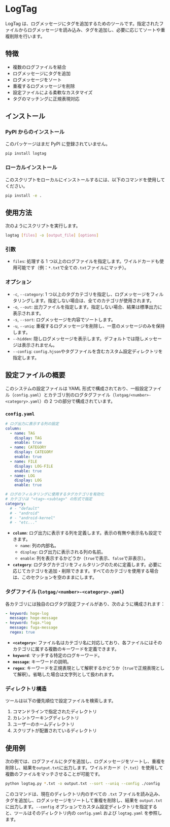 # LogTag

LogTag は、ログメッセージにタグを追加するためのツールです。指定されたファイルからログメッセージを読み込み、タグを追加し、必要に応じてソートや重複削除を行います。

## 特徴

- 複数のログファイルを結合
- ログメッセージにタグを追加
- ログメッセージをソート
- 重複するログメッセージを削除
- 設定ファイルによる柔軟なカスタマイズ
- タグのマッチングに正規表現対応

## インストール

### PyPI からのインストール

このパッケージはまだ PyPI に登録されていません。

```sh
pip install logtag
```

### ローカルインストール

このスクリプトをローカルにインストールするには、以下のコマンドを使用してください。

```sh
pip install -e .
```

## 使用方法

次のようにスクリプトを実行します。

```sh
logtag [files] -o [output_file] [options]
```

### 引数

- `files`: 処理する 1 つ以上のログファイルを指定します。ワイルドカードも使用可能です（例：`*.txt`で全ての`.txt`ファイルにマッチ）。

### オプション

- `-c`, `--category`: 1 つ以上のタグカテゴリを指定し、ログメッセージをフィルタリングします。指定しない場合は、全てのカテゴリが使用されます。
- `-o`, `--out`: 出力ファイルを指定します。指定しない場合、結果は標準出力に表示されます。
- `-s`, `--sort`: ログメッセージを内容でソートします。
- `-u`, `--uniq`: 重複するログメッセージを削除し、一意のメッセージのみを保持します。
- `--hidden`: 隠しログメッセージを表示します。デフォルトでは隠しメッセージは表示されません。
- `--config`: `config.hjson`やタグファイルを含むカスタム設定ディレクトリを指定します。

## 設定ファイルの概要

このシステムの設定ファイルは YAML 形式で構成されており、一般設定ファイル（`config.yaml`）とカテゴリ別のログタグファイル（`lotgag/<number>-<category>.yaml`）の 2 つの部分で構成されています。

### `config.yaml`

```yaml
# ログ出力に表示する列の設定
column:
  - name: TAG
    display: TAG
    enable: true
  - name: CATEGORY
    display: CATEGORY
    enable: true
  - name: FILE
    display: LOG-FILE
    enable: true
  - name: LOG
    display: LOG
    enable: true

# ログのフィルタリングに使用するタグカテゴリを有効化
# カテゴリは "<tag>-<subtag>" の形式で指定
category:
  # - "default"
  # - "android"
  # - "android-kernel"
  # - "etc..."
```

- **`column`**: ログ出力に表示する列を定義します。表示の有無や表示名も設定できます。
  - `name`: 列の内部名。
  - `display`: ログ出力に表示される列の名前。
  - `enable`: 列を表示するかどうか（`true`で表示、`false`で非表示）。
- **`category`**: ログタグカテゴリをフィルタリングのために定義します。必要に応じてカテゴリを追加・削除できます。すべてのカテゴリを使用する場合は、このセクションを空のままにします。

### タグファイル (`lotgag/<number>-<category>.yaml`)

各カテゴリには独自のログタグ設定ファイルがあり、次のように構成されます：

```yaml
- keyword: hoge-log
  message: hoge-message
- keyword: fuga.*log
  message: fuga-message
  regex: true
```

- **`<category>`**: ファイル名はカテゴリ名に対応しており、各ファイルにはそのカテゴリに属する複数のキーワードを定義できます。
- **`keyword`**: マッチする特定のログキーワード。
- **`message`**: キーワードの説明。
- **`regex`**: キーワードを正規表現として解釈するかどうか（`true`で正規表現として解釈）。省略した場合は文字列として扱われます。

### ディレクトリ構造

ツールは以下の優先順位で設定ファイルを検索します。

1. コマンドラインで指定されたディレクトリ
2. カレントワーキングディレクトリ
3. ユーザーのホームディレクトリ
4. スクリプトが配置されているディレクトリ

## 使用例

次の例では、ログファイルにタグを追加し、ログメッセージをソートし、重複を削除し、結果を`output.txt`に出力します。ワイルドカード（`*.txt`）を使用して複数のファイルをマッチさせることが可能です。

```sh
python logtag.py *.txt -o output.txt --sort --uniq --config ./config
```

このコマンドは、現在のディレクトリ内のすべての `.txt` ファイルを読み込み、タグを追加し、ログメッセージをソートして重複を削除し、結果を `output.txt` に出力します。`--config` オプションでカスタム設定ディレクトリを指定すると、ツールはそのディレクトリ内の `config.yaml` および `logtag.yaml` を参照します。
